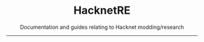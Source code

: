 <center>
<h1>HacknetRE</h1>
<p>Documentation and guides relating to Hacknet modding/research</p>
</center>

---